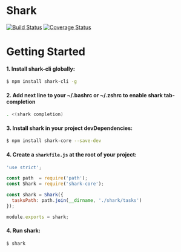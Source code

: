 Shark
===

[![Build Status](https://img.shields.io/travis/shark-js/shark/master.svg)](https://travis-ci.org/shark-js/shark)
[![Coverage Status](https://img.shields.io/coveralls/shark-js/shark/master.svg)](https://coveralls.io/r/shark-js/shark)
# Getting Started

#### 1. Install shark-cli globally:

```sh
$ npm install shark-cli -g
```


#### 2. Add next line to your ~/.bashrc or ~/.zshrc to enable shark tab-completion

```sh
. <(shark completion)
```

#### 3. Install shark in your project devDependencies:

```sh
$ npm install shark-core --save-dev
```

#### 4. Create a `sharkfile.js` at the root of your project:

```js
'use strict';

const path  = require('path');
const Shark = require('shark-core');

const shark = Shark({
  tasksPath: path.join(__dirname, './shark/tasks')
});

module.exports = shark;
```

#### 4. Run shark:
```sh
$ shark
```
